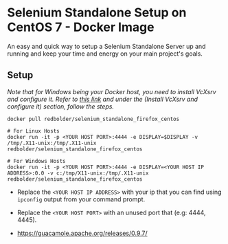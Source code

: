 


# Selenium Standalone Setup on CentOS 7 - Docker Image
An easy and quick way to setup a Selenium Standalone Server up and running and keep your time and energy on your main project's goals.

## Setup

*Note that for Windows being your Docker host, you need to install VcXsrv and configure it. Refer to [this link](https://dev.to/darksmile92/run-gui-app-in-linux-docker-container-on-windows-host-4kde) and under the (Install VcXsrv and configure it) section, follow the steps.*

 ```
docker pull redbolder/selenium_standalone_firefox_centos

# For Linux Hosts
docker run -it -p <YOUR HOST PORT>:4444 -e DISPLAY=$DISPLAY -v /tmp/.X11-unix:/tmp/.X11-unix redbolder/selenium_standalone_firefox_centos

# For Windows Hosts
docker run -it -p <YOUR HOST PORT>:4444 -e DISPLAY=<YOUR HOST IP ADDRESS>:0.0 -v c:/tmp/X11-unix:/tmp/.X11-unix redbolder/selenium_standalone_firefox_centos
 ```
- Replace the `<YOUR HOST IP ADDRESS>` with your ip that you can find using `ipconfig` output from your command prompt.
- Replace the `<YOUR HOST PORT>` with an unused port that (e.g: 4444, 4445).

- https://guacamole.apache.org/releases/0.9.7/ 
